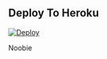 ## Deploy To Heroku
[![Deploy](https://www.herokucdn.com/deploy/button.svg)](https://heroku.com/deploy)

Noobie
